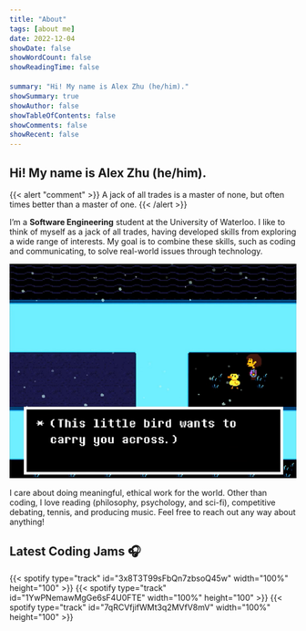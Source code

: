 ```yaml
---
title: "About"
tags: [about me]
date: 2022-12-04
showDate: false
showWordCount: false
showReadingTime: false

summary: "Hi! My name is Alex Zhu (he/him)."
showSummary: true
showAuthor: false
showTableOfContents: false
showComments: false
showRecent: false
---
```

## Hi! My name is Alex Zhu (he/him).

{{< alert "comment" >}}
A jack of all trades is a master of none, but often times better than a master of one.
{{< /alert >}}

I’m a **Software Engineering** student at the University of Waterloo. I like to think of myself as a jack of all trades, having developed skills from exploring a wide range of interests. My goal is to combine these skills, such as coding and communicating, to solve real-world issues through technology.

![Bird That Carries You Over A Disproportionately Small Gap](bird.png "&quot;Bird That Carries You Over A Disproportionately Small Gap&quot; from Undertale that inspired my online avatar")

I care about doing meaningful, ethical work for the world. Other than coding, I love reading (philosophy, psychology, and sci-fi), competitive debating, tennis, and producing music. Feel free to reach out any way about anything!

## Latest Coding Jams 🎧
{{< spotify type="track" id="3x8T3T99sFbQn7zbsoQ45w" width="100%" height="100" >}}
{{< spotify type="track" id="1YwPNemawMgGe6sF4U0FTE" width="100%" height="100" >}}
{{< spotify type="track" id="7qRCVfjifWMt3q2MVfV8mV" width="100%" height="100" >}}